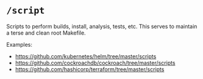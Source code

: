 # `/script`

Scripts to perform builds, install, analysis, tests, etc. This serves to maintain a terse and clean root Makefile.

Examples:

* https://github.com/kubernetes/helm/tree/master/scripts
* https://github.com/cockroachdb/cockroach/tree/master/scripts
* https://github.com/hashicorp/terraform/tree/master/scripts
